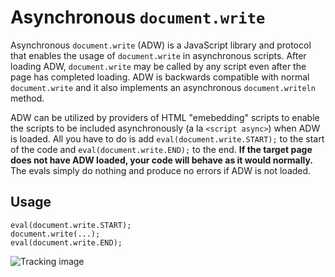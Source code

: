 Asynchronous `document.write`
===========================

Asynchronous `document.write` (ADW) is a JavaScript library and protocol that enables the
usage of `document.write` in asynchronous scripts. After loading ADW, `document.write` may
be called by any script even after the page has completed loading. ADW is backwards
compatible with normal `document.write` and it also implements an asynchronous
`document.writeln` method.

ADW can be utilized by providers of HTML "emebedding" scripts to enable the scripts to
be included asynchronously (a la `<script async>`) when ADW is loaded. All you have to
do is add `eval(document.write.START);` to the start of the code and
`eval(document.write.END);` to the end. **If the target page does not have ADW loaded,
your code will behave as it would normally.** The evals simply do nothing and produce
no errors if ADW is not loaded.


Usage
-----

    eval(document.write.START);
    document.write(...);
    eval(document.write.END);

![Tracking image](https://in.getclicky.com/212712ns.gif)
